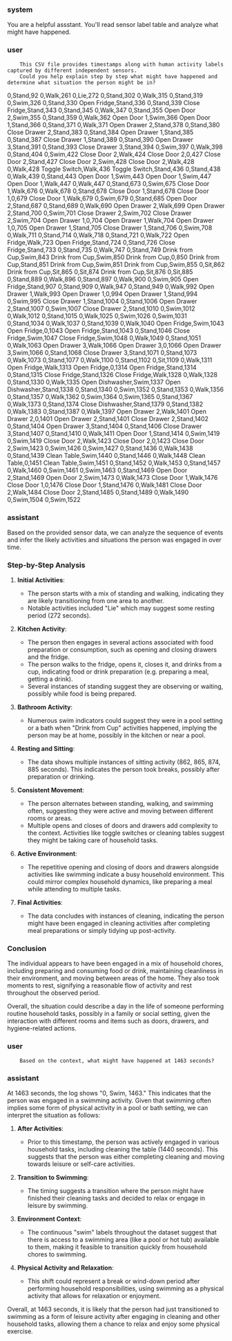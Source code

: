 ### system
You are a helpful assstant. You'll read sensor label table and analyze what might have happened.
### user

        This CSV file provides timestamps along with human activity labels captured by different independent sensors.
        Could you help explain step by step what might have happened and determine what situation the person might be in?
    
0,Stand,92
0,Walk,261
0,Lie,272
0,Stand,302
0,Walk,315
0,Stand,319
0,Swim,326
0,Stand,330
Open Fridge,Stand,336
0,Stand,339
Close Fridge,Stand,343
0,Stand,345
0,Walk,347
0,Stand,355
Open Door 2,Swim,355
0,Stand,359
0,Walk,362
Open Door 1,Swim,366
Open Door 1,Stand,366
0,Stand,371
0,Walk,371
Open Drawer 2,Stand,378
0,Stand,380
Close Drawer 2,Stand,383
0,Stand,384
Open Drawer 1,Stand,385
0,Stand,387
Close Drawer 1,Stand,389
0,Stand,390
Open Drawer 3,Stand,391
0,Stand,393
Close Drawer 3,Stand,394
0,Swim,397
0,Walk,398
0,Stand,404
0,Swim,422
Close Door 2,Walk,424
Close Door 2,0,427
Close Door 2,Stand,427
Close Door 2,Swim,428
Close Door 2,Walk,428
0,Walk,428
Toggle Switch,Walk,436
Toggle Switch,Stand,436
0,Stand,438
0,Walk,439
0,Stand,443
Open Door 1,Swim,443
Open Door 1,Swim,447
Open Door 1,Walk,447
0,Walk,447
0,Stand,673
0,Swim,675
Close Door 1,Walk,676
0,Walk,678
0,Stand,678
Close Door 1,Stand,678
Close Door 1,0,679
Close Door 1,Walk,679
0,Swim,679
0,Stand,685
Open Door 2,Stand,687
0,Stand,689
0,Walk,690
Open Drawer 2,Walk,699
Open Drawer 2,Stand,700
0,Swim,701
Close Drawer 2,Swim,702
Close Drawer 2,Swim,704
Open Drawer 1,0,704
Open Drawer 1,Walk,704
Open Drawer 1,0,705
Open Drawer 1,Stand,705
Close Drawer 1,Stand,706
0,Swim,708
0,Walk,711
0,Stand,714
0,Walk,718
0,Stand,721
0,Walk,722
Open Fridge,Walk,723
Open Fridge,Stand,724
0,Stand,726
Close Fridge,Stand,733
0,Stand,735
0,Walk,747
0,Stand,749
Drink from Cup,Swim,843
Drink from Cup,Swim,850
Drink from Cup,0,850
Drink from Cup,Stand,851
Drink from Cup,Swim,851
Drink from Cup,Swim,855
0,Sit,862
Drink from Cup,Sit,865
0,Sit,874
Drink from Cup,Sit,876
0,Sit,885
0,Stand,889
0,Walk,896
0,Stand,897
0,Walk,900
0,Swim,905
Open Fridge,Stand,907
0,Stand,909
0,Walk,947
0,Stand,949
0,Walk,992
Open Drawer 1,Walk,993
Open Drawer 1,0,994
Open Drawer 1,Stand,994
0,Swim,995
Close Drawer 1,Stand,1004
0,Stand,1006
Open Drawer 2,Stand,1007
0,Swim,1007
Close Drawer 2,Stand,1010
0,Swim,1012
0,Walk,1012
0,Stand,1015
0,Walk,1025
0,Swim,1026
0,Swim,1031
0,Stand,1034
0,Walk,1037
0,Stand,1039
0,Walk,1040
Open Fridge,Swim,1043
Open Fridge,0,1043
Open Fridge,Stand,1043
0,Stand,1046
Close Fridge,Swim,1047
Close Fridge,Swim,1048
0,Walk,1049
0,Stand,1051
0,Walk,1063
Open Drawer 3,Walk,1066
Open Drawer 3,0,1066
Open Drawer 3,Swim,1066
0,Stand,1068
Close Drawer 3,Stand,1071
0,Stand,1073
0,Walk,1073
0,Stand,1077
0,Walk,1100
0,Stand,1102
0,Sit,1109
0,Walk,1311
Open Fridge,Walk,1313
Open Fridge,0,1314
Open Fridge,Stand,1314
0,Stand,1315
Close Fridge,Stand,1326
Close Fridge,Walk,1328
0,Walk,1328
0,Stand,1330
0,Walk,1335
Open Dishwasher,Swim,1337
Open Dishwasher,Stand,1338
0,Stand,1340
0,Swim,1352
0,Stand,1353
0,Walk,1356
0,Stand,1357
0,Walk,1362
0,Swim,1364
0,Swim,1365
0,Stand,1367
0,Walk,1373
0,Stand,1374
Close Dishwasher,Stand,1379
0,Stand,1382
0,Walk,1383
0,Stand,1387
0,Walk,1397
Open Drawer 2,Walk,1401
Open Drawer 2,0,1401
Open Drawer 2,Stand,1401
Close Drawer 2,Stand,1402
0,Stand,1404
Open Drawer 3,Stand,1404
0,Stand,1406
Close Drawer 3,Stand,1407
0,Stand,1410
0,Walk,1411
Open Door 1,Stand,1414
0,Swim,1419
0,Swim,1419
Close Door 2,Walk,1423
Close Door 2,0,1423
Close Door 2,Swim,1423
0,Swim,1426
0,Swim,1427
0,Stand,1436
0,Walk,1438
0,Stand,1439
Clean Table,Swim,1440
0,Stand,1446
0,Walk,1448
Clean Table,0,1451
Clean Table,Swim,1451
0,Stand,1452
0,Walk,1453
0,Stand,1457
0,Walk,1460
0,Swim,1461
0,Swim,1463
0,Stand,1469
Open Door 2,Stand,1469
Open Door 2,Swim,1473
0,Walk,1473
Close Door 1,Walk,1476
Close Door 1,0,1476
Close Door 1,Stand,1476
0,Walk,1481
Close Door 2,Walk,1484
Close Door 2,Stand,1485
0,Stand,1489
0,Walk,1490
0,Swim,1504
0,Swim,1522

### assistant
Based on the provided sensor data, we can analyze the sequence of events and infer the likely activities and situations the person was engaged in over time.

### Step-by-Step Analysis

1. **Initial Activities**:
   - The person starts with a mix of standing and walking, indicating they are likely transitioning from one area to another. 
   - Notable activities included "Lie" which may suggest some resting period (272 seconds).

2. **Kitchen Activity**:
   - The person then engages in several actions associated with food preparation or consumption, such as opening and closing drawers and the fridge. 
   - The person walks to the fridge, opens it, closes it, and drinks from a cup, indicating food or drink preparation (e.g. preparing a meal, getting a drink).
   - Several instances of standing suggest they are observing or waiting, possibly while food is being prepared.

3. **Bathroom Activity**:
   - Numerous swim indicators could suggest they were in a pool setting or a bath when "Drink from Cup" activities happened, implying the person may be at home, possibly in the kitchen or near a pool. 

4. **Resting and Sitting**:
   - The data shows multiple instances of sitting activity (862, 865, 874, 885 seconds). This indicates the person took breaks, possibly after preparation or drinking.

5. **Consistent Movement**:
   - The person alternates between standing, walking, and swimming often, suggesting they were active and moving between different rooms or areas.
   - Multiple opens and closes of doors and drawers add complexity to the context. Activities like toggle switches or cleaning tables suggest they might be taking care of household tasks.

6. **Active Environment**:
   - The repetitive opening and closing of doors and drawers alongside activities like swimming indicate a busy household environment. This could mirror complex household dynamics, like preparing a meal while attending to multiple tasks.

7. **Final Activities**:
   - The data concludes with instances of cleaning, indicating the person might have been engaged in cleaning activities after completing meal preparations or simply tidying up post-activity.

### Conclusion

The individual appears to have been engaged in a mix of household chores, including preparing and consuming food or drink, maintaining cleanliness in their environment, and moving between areas of the home. They also took moments to rest, signifying a reasonable flow of activity and rest throughout the observed period. 

Overall, the situation could describe a day in the life of someone performing routine household tasks, possibly in a family or social setting, given the interaction with different rooms and items such as doors, drawers, and hygiene-related actions.
### user

        Based on the context, what might have happened at 1463 seconds?
    
### assistant
At 1463 seconds, the log shows "0, Swim, 1463." This indicates that the person was engaged in a swimming activity. Given that swimming often implies some form of physical activity in a pool or bath setting, we can interpret the situation as follows:

1. **After Activities**: 
   - Prior to this timestamp, the person was actively engaged in various household tasks, including cleaning the table (1440 seconds). This suggests that the person was either completing cleaning and moving towards leisure or self-care activities.
  
2. **Transition to Swimming**: 
   - The timing suggests a transition where the person might have finished their cleaning tasks and decided to relax or engage in leisure by swimming.

3. **Environment Context**: 
   - The continuous "swim" labels throughout the dataset suggest that there is access to a swimming area (like a pool or hot tub) available to them, making it feasible to transition quickly from household chores to swimming.

4. **Physical Activity and Relaxation**: 
   - This shift could represent a break or wind-down period after performing household responsibilities, using swimming as a physical activity that allows for relaxation or enjoyment.

Overall, at 1463 seconds, it is likely that the person had just transitioned to swimming as a form of leisure activity after engaging in cleaning and other household tasks, allowing them a chance to relax and enjoy some physical exercise.
